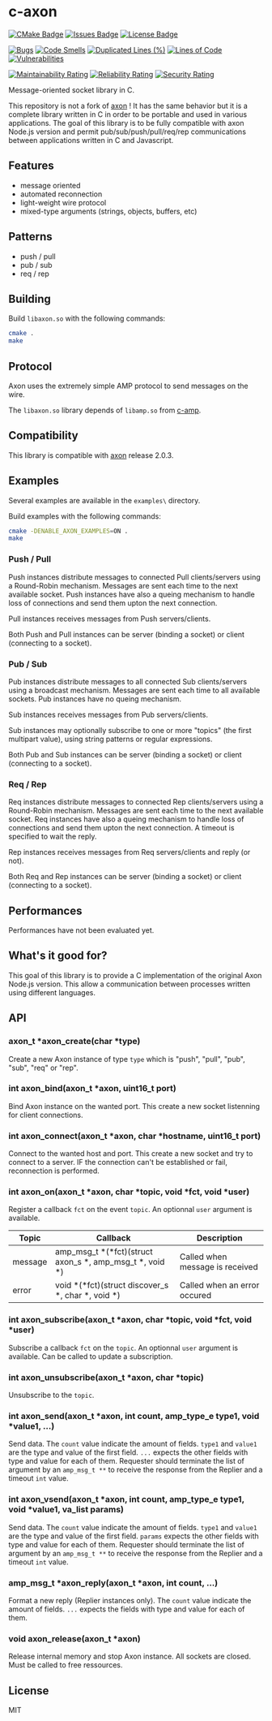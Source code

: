 # c-axon

[![CMake Badge](https://github.com/joelguittet/c-axon/workflows/CMake%20+%20SonarCloud%20Analysis/badge.svg)](https://github.com/joelguittet/c-axon/actions)
[![Issues Badge](https://img.shields.io/github/issues/joelguittet/c-axon)](https://github.com/joelguittet/c-axon/issues)
[![License Badge](https://img.shields.io/github/license/joelguittet/c-axon)](https://github.com/joelguittet/c-axon/blob/master/LICENSE)

[![Bugs](https://sonarcloud.io/api/project_badges/measure?project=joelguittet_c-axon&metric=bugs)](https://sonarcloud.io/dashboard?id=joelguittet_c-axon)
[![Code Smells](https://sonarcloud.io/api/project_badges/measure?project=joelguittet_c-axon&metric=code_smells)](https://sonarcloud.io/dashboard?id=joelguittet_c-axon)
[![Duplicated Lines (%)](https://sonarcloud.io/api/project_badges/measure?project=joelguittet_c-axon&metric=duplicated_lines_density)](https://sonarcloud.io/dashboard?id=joelguittet_c-axon)
[![Lines of Code](https://sonarcloud.io/api/project_badges/measure?project=joelguittet_c-axon&metric=ncloc)](https://sonarcloud.io/dashboard?id=joelguittet_c-axon)
[![Vulnerabilities](https://sonarcloud.io/api/project_badges/measure?project=joelguittet_c-axon&metric=vulnerabilities)](https://sonarcloud.io/dashboard?id=joelguittet_c-axon)

[![Maintainability Rating](https://sonarcloud.io/api/project_badges/measure?project=joelguittet_c-axon&metric=sqale_rating)](https://sonarcloud.io/dashboard?id=joelguittet_c-axon)
[![Reliability Rating](https://sonarcloud.io/api/project_badges/measure?project=joelguittet_c-axon&metric=reliability_rating)](https://sonarcloud.io/dashboard?id=joelguittet_c-axon)
[![Security Rating](https://sonarcloud.io/api/project_badges/measure?project=joelguittet_c-axon&metric=security_rating)](https://sonarcloud.io/dashboard?id=joelguittet_c-axon)

Message-oriented socket library in C.

This repository is not a fork of [axon](https://github.com/tj/axon) ! It has the same behavior but it is a complete library written in C in order to be portable and used in various applications. The goal of this library is to be fully compatible with axon Node.js version and permit pub/sub/push/pull/req/rep communications between applications written in C and Javascript.

## Features

*   message oriented
*   automated reconnection
*   light-weight wire protocol
*   mixed-type arguments (strings, objects, buffers, etc)

## Patterns

*   push / pull
*   pub / sub
*   req / rep

## Building

Build `libaxon.so` with the following commands:

``` bash
cmake .
make
```

## Protocol

Axon uses the extremely simple AMP protocol to send messages on the wire.

The `libaxon.so` library depends of `libamp.so` from [c-amp](https://github.com/joelguittet/c-amp).

## Compatibility

This library is compatible with [axon](https://github.com/tj/axon) release 2.0.3.

## Examples

Several examples are available in the `examples\` directory.

Build examples with the following commands:
``` bash
cmake -DENABLE_AXON_EXAMPLES=ON .
make
```

### Push / Pull

Push instances distribute messages to connected Pull clients/servers using a Round-Robin mechanism. Messages are sent each time to the next available socket. Push instances have also a queing mechanism to handle loss of connections and send them upton the next connection.

Pull instances receives messages from Push servers/clients.

Both Push and Pull instances can be server (binding a socket) or client (connecting to a socket).

### Pub / Sub

Pub instances distribute messages to all connected Sub clients/servers using a broadcast mechanism. Messages are sent each time to all available sockets. Pub instances have no queing mechanism.

Sub instances receives messages from Pub servers/clients.

Sub instances may optionally subscribe to one or more "topics" (the first multipart value), using string patterns or regular expressions.
 
Both Pub and Sub instances can be server (binding a socket) or client (connecting to a socket).

### Req / Rep

Req instances distribute messages to connected Rep clients/servers using a Round-Robin mechanism. Messages are sent each time to the next available socket. Req instances have also a queing mechanism to handle loss of connections and send them upton the next connection. A timeout is specified to wait the reply.

Rep instances receives messages from Req servers/clients and reply (or not).

Both Req and Rep instances can be server (binding a socket) or client (connecting to a socket).

## Performances

Performances have not been evaluated yet.

## What's it good for?

This goal of this library is to provide a C implementation of the original Axon Node.js version. This allow a communication between processes written using different languages.

## API

### axon_t *axon_create(char *type)

Create a new Axon instance of type `type` which is "push", "pull", "pub", "sub", "req" or "rep".

### int axon_bind(axon_t *axon, uint16_t port)

Bind Axon instance on the wanted port. This create a new socket listenning for client connections.

### int axon_connect(axon_t *axon, char *hostname, uint16_t port)

Connect to the wanted host and port. This create a new socket and try to connect to a server. IF the connection can't be established or fail, reconnection is performed.

### int axon_on(axon_t *axon, char *topic, void *fct, void *user)

Register a callback `fct` on the event `topic`. An optionnal `user` argument is available.

| Topic   | Callback                                                | Description                     |
|---------|---------------------------------------------------------|---------------------------------|
| message | amp_msg_t *(*fct)(struct axon_s *, amp_msg_t *, void *) | Called when message is received |
| error   | void *(*fct)(struct discover_s *, char *, void *)       | Called when an error occured    |

### int axon_subscribe(axon_t *axon, char *topic, void *fct, void *user)

Subscribe a callback `fct` on the `topic`. An optionnal `user` argument is available. Can be called to update a subscription.

### int axon_unsubscribe(axon_t *axon, char *topic)

Unsubscribe to the `topic`.

### int axon_send(axon_t *axon, int count, amp_type_e type1, void *value1, ...)

Send data. The `count` value indicate the amount of fields. `type1` and `value1` are the type and value of the first field. `...` expects the other fields with type and value for each of them. Requester should terminate the list of argument by an `amp_msg_t **` to receive the response from the Replier and a timeout `int` value.

### int axon_vsend(axon_t *axon, int count, amp_type_e type1, void *value1, va_list params)

Send data. The `count` value indicate the amount of fields. `type1` and `value1` are the type and value of the first field. `params` expects the other fields with type and value for each of them. Requester should terminate the list of argument by an `amp_msg_t **` to receive the response from the Replier and a timeout `int` value.

### amp_msg_t *axon_reply(axon_t *axon, int count, ...)

Format a new reply (Replier instances only). The `count` value indicate the amount of fields. `...` expects the fields with type and value for each of them.

### void axon_release(axon_t *axon)

Release internal memory and stop Axon instance. All sockets are closed. Must be called to free ressources.

## License

MIT
